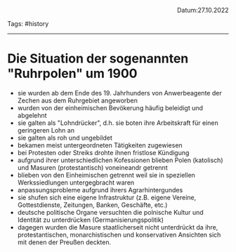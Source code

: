 <p align="right">Datum:27.10.2022</p>

Tags: #history 

---
# Die Situation der sogenannten "Ruhrpolen" um 1900
- sie wurden ab dem Ende des 19. Jahrhunders von Anwerbeagente der Zechen aus dem Ruhrgebiet angeworben
- wurden von der einheimischen Bevökerung häufig beleidigt und abgelehnt
- sie galten als "Lohndrücker", d.h. sie boten ihre Arbeitskraft für einen geringeren Lohn an
- sie galten als roh und ungebildet
- bekamen meist untergeordneten Tätigkeiten zugewiesen
- bei Protesten oder Streiks drohte ihnen fristlose Kündigung 
- aufgrund ihrer unterschiedlichen Kofessionen blieben Polen (katolisch) und Masuren (protestantisch) voneineandr getrennt
- blieben von den Einheimischen getrennt weil sie in speziellen Werkssiedlungen untergegbracht waren
- anpassungsprobleme aufgrund ihrers Agrarhintergundes
- sie shufen sich eine eigene Infrastruktur (z.B. eigene Vereine, Gottestdienste, Zeitungen, Banken, Geschäfte, etc.)
- deutsche politische Organe versuchten die polnische Kultur und Identität zu unterdrücken (Germanisierungspolitik)
- dagegen wurden die Masure staatlicherseit nicht unterdrückt da ihre, protestantischen, monarchistischen und konservativen Ansichten sich mit denen der Preußen deckten.